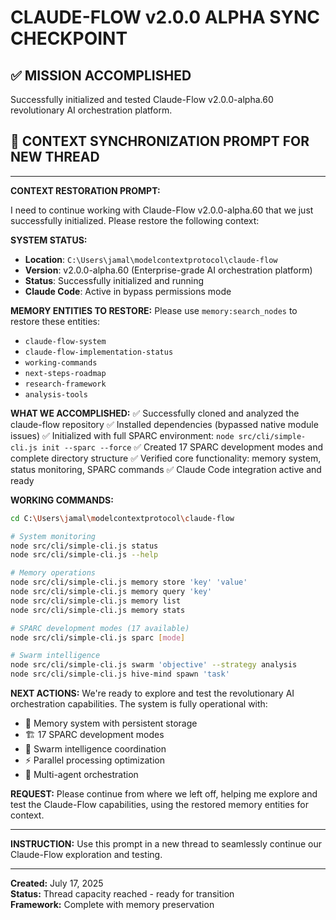 # CLAUDE-FLOW v2.0.0 ALPHA SYNC CHECKPOINT

## ✅ MISSION ACCOMPLISHED
Successfully initialized and tested Claude-Flow v2.0.0-alpha.60 revolutionary AI orchestration platform.

## 🎯 CONTEXT SYNCHRONIZATION PROMPT FOR NEW THREAD

---

**CONTEXT RESTORATION PROMPT:**

I need to continue working with Claude-Flow v2.0.0-alpha.60 that we just successfully initialized. Please restore the following context:

**SYSTEM STATUS:**
- **Location**: `C:\Users\jamal\modelcontextprotocol\claude-flow`
- **Version**: v2.0.0-alpha.60 (Enterprise-grade AI orchestration platform)
- **Status**: Successfully initialized and running
- **Claude Code**: Active in bypass permissions mode

**MEMORY ENTITIES TO RESTORE:**
Please use `memory:search_nodes` to restore these entities:
- `claude-flow-system`
- `claude-flow-implementation-status` 
- `working-commands`
- `next-steps-roadmap`
- `research-framework`
- `analysis-tools`

**WHAT WE ACCOMPLISHED:**
✅ Successfully cloned and analyzed the claude-flow repository
✅ Installed dependencies (bypassed native module issues)
✅ Initialized with full SPARC environment: `node src/cli/simple-cli.js init --sparc --force`
✅ Created 17 SPARC development modes and complete directory structure
✅ Verified core functionality: memory system, status monitoring, SPARC commands
✅ Claude Code integration active and ready

**WORKING COMMANDS:**
```bash
cd C:\Users\jamal\modelcontextprotocol\claude-flow

# System monitoring
node src/cli/simple-cli.js status
node src/cli/simple-cli.js --help

# Memory operations
node src/cli/simple-cli.js memory store 'key' 'value'
node src/cli/simple-cli.js memory query 'key'
node src/cli/simple-cli.js memory list
node src/cli/simple-cli.js memory stats

# SPARC development modes (17 available)
node src/cli/simple-cli.js sparc [mode]

# Swarm intelligence
node src/cli/simple-cli.js swarm 'objective' --strategy analysis
node src/cli/simple-cli.js hive-mind spawn 'task'
```

**NEXT ACTIONS:**
We're ready to explore and test the revolutionary AI orchestration capabilities. The system is fully operational with:
- 🧠 Memory system with persistent storage
- 🏗️ 17 SPARC development modes
- 🐝 Swarm intelligence coordination
- ⚡ Parallel processing optimization
- 🔄 Multi-agent orchestration

**REQUEST:** Please continue from where we left off, helping me explore and test the Claude-Flow capabilities, using the restored memory entities for context.

---

**INSTRUCTION:** Use this prompt in a new thread to seamlessly continue our Claude-Flow exploration and testing.

---

**Created:** July 17, 2025  
**Status:** Thread capacity reached - ready for transition  
**Framework:** Complete with memory preservation
